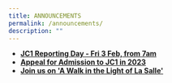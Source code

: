 ```yaml
---
title: ANNOUNCEMENTS
permalink: /announcements/
description: ""
---
```

*   [**JC1 Reporting Day - Fri 3 Feb, from 7am**](https://year5.sji.edu.sg/)
*   [**Appeal for Admission to JC1 in 2023**](/admission/international-baccalaureate-diploma-programme#_ptoh_95707)
*   [**Join us on 'A Walk in the Light of La Salle'**](https://sites.google.com/sji.edu.sg/awalkinthelightoflasalle)